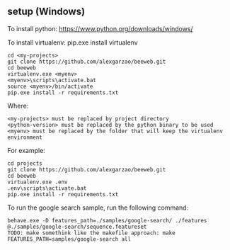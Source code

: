 ## setup (Windows)

To install python:
    https://www.python.org/downloads/windows/

To install virtualenv:
    pip.exe install virtualenv

    cd <my-projects>
    git clone https://github.com/alexgarzao/beeweb.git
    cd beeweb
    virtualenv.exe <myenv>
    <myenv>\scripts\activate.bat
    source <myenv>/bin/activate
    pip.exe install -r requirements.txt

Where:

    <my-projects> must be replaced by project directory
    <python-version> must be replaced by the python binary to be used
    <myenv> must be replaced by the folder that will keep the virtualenv environment

For example:

    cd projects
    git clone https://github.com/alexgarzao/beeweb.git
    cd beeweb
    virtualenv.exe .env
    .env\scripts\activate.bat
    pip.exe install -r requirements.txt

To run the google search sample, run the following command:

    behave.exe -D features_path=./samples/google-search/ ./features @./samples/google-search/sequence.featureset
    TODO: make somethink like the makefile approach: make FEATURES_PATH=samples/google-search all
